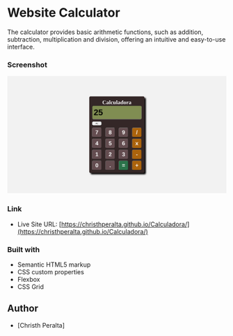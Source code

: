 # Website Calculator

The calculator provides basic arithmetic functions, such as addition, subtraction, multiplication and division, offering an intuitive and easy-to-use interface.

### Screenshot

![](/assets/Calculator.png)

### Link

 - Live Site URL: [https://christhperalta.github.io/Calculadora/](https://christhperalta.github.io/Calculadora/)


### Built with

- Semantic HTML5 markup
- CSS custom properties
- Flexbox
- CSS Grid

## Author

- [Christh Peralta]